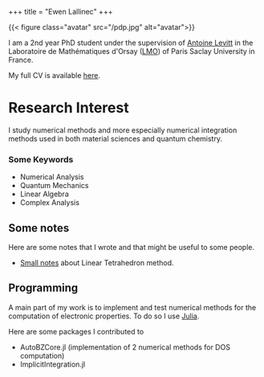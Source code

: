 +++
title = "Ewen Lallinec"
+++


{{< figure class="avatar" src="/pdp.jpg" alt="avatar">}}

I am a 2nd year PhD student under the supervision of [Antoine Levitt](https://www.imo.universite-paris-saclay.fr/~antoine.levitt/) in the Laboratoire de Mathématiques d'Orsay ([LMO](https://www.imo.universite-paris-saclay.fr/fr/)) of Paris Saclay University in France. 

My full CV is available [here](/cv.pdf).

# Research Interest

I study numerical methods and more especially numerical integration methods used in both material sciences and quantum chemistry. 

### Some Keywords
* Numerical Analysis
* Quantum Mechanics
* Linear Algebra
* Complex Analysis

## Some notes 
Here are some notes that I wrote and that might be useful to some people. 

* [Small notes](/lt.pdf) about Linear Tetrahedron method.

## Programming

A main part of my work is to implement and test numerical methods for the computation of electronic properties.
To do so I use [Julia](https://julialang.org/). 

Here are some packages I contributed to 
* AutoBZCore.jl (implementation of 2 numerical methods for DOS computation)
* ImplicitIntegration.jl 


